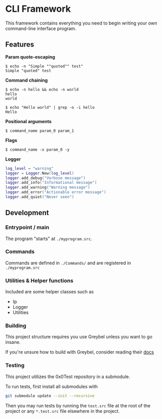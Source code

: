 # CLI Framework

This framework contains everything you need to begin writing your own command-line interface program.

## Features

**Param quote-escaping**

```
$ echo -n "Simple ""quoted"" test"
Simple "quoted" test
```

**Command chaining**

```
$ echo -n hello && echo -n world
hello
world

$ echo "Hello world" | grep -o -i hello
Hello
```

**Positional arguments**

```
$ command_name param_0 param_1
```

**Flags**

```
$ command_name -x param_0 -y
```

**Logger**

```lua
log_level = "warning"
logger = Logger.New(log_level)
logger.add_debug("Verbose message")
logger.add_info("Informational message")
logger.add_warning("Warning message") 
logger.add_error("Actionable error message")
logger.add_quiet("Never seen")
```

## Development

### Entrypoint / main

The program "starts" at `./myprogram.src`.

### Commands

Commands are defined in `./Commands/` and are registered in `./myprogram.src`

### Utilities & Helper functions

Included are some helper classes such as

* Ip
* Logger
* Utilities

### Building

This project structure requires you use Greybel unless you want to go insane.

If you're unsure how to build with Greybel, consider reading their [docs](https://marketplace.visualstudio.com/items?itemName=ayecue.greybel-vs)

### Testing

This project utilizes the 0x0Test repository in a submodule.

To run tests, first install all submodules with

```bash
git submodule update --init --recursive
```

Then you may run tests by running the `test.src` file at the root of the project or any `*.test.src` file elsewhere in the project.
